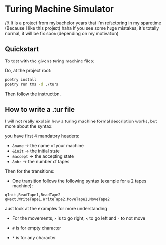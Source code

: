 # Turing Machine Simulator

/!\ It is a project from my bachelor years that I'm refactoring in my sparetime (Because I like this project) haha If you see some huge mistakes, it's totally normal, it will be fix soon (depending on my motivation)

## Quickstart

To test with the givens turing machine files:

Do, at the project root:
```bash
poetry install
poetry run tms -d ./turs
```

Then follow the instruction.

## How to write a .tur file

I will not really explain how a turing machine formal description works, but more about the syntax:

you have first 4 mandatory headers:
- `&name` -> the name of your machine
- `&init` -> the initial state
- `&accept` -> the accepting state
- `&nbr` -> the number of tapes

Then for the transitions:

- One transition follows the following syntax (example for a 2 tapes machine):
```
qInit,ReadTape1,ReadTape2
qNext,WriteTape1,WriteTape2,MoveTape1,MoveTape2
```
Just look at the examples for more understanding

- For the movements, `>` is to go right, `<` to go left and `-` to not move

- `#` is for empty character

- `*` is for any character
